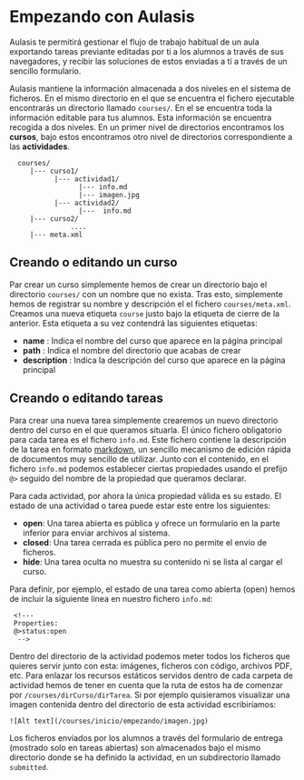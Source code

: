 <!---
Properties:
@>status:closed
-->

# Empezando con Aulasis

Aulasis te permitirá gestionar el flujo de trabajo habitual de un aula
exportando tareas previante editadas por ti a los alumnos a través de sus
navegadores, y recibir las soluciones de estos enviadas a tí a través de un
sencillo formulario.

Aulasis mantiene la información almacenada a dos niveles en el sistema de
ficheros. En el mismo directorio en el que se encuentra el fichero ejecutable
encontrarás un directorio llamado `courses/`. En el se encuentra toda la
información editable para tus alumnos. Esta información se encuentra recogida a
dos niveles. En un primer nivel de directorios encontramos los **cursos**, bajo
estos encontramos otro nivel de directorios correspondiente a las **actividades**.

```
  courses/
     |--- curso1/
           |--- actividad1/
                 |--- info.md
                 |--- imagen.jpg
           |--- actividad2/
                 |---  info.md
     |--- curso2/
               ....
     |--- meta.xml
```

## Creando o editando un curso

Par crear un curso simplemente hemos de crear un directorio bajo el directorio
`courses/` con un nombre que no exista. Tras esto, simplemente hemos de
registrar su nombre y descripción el el fichero `courses/meta.xml`. Creamos una
nueva etiqueta `course` justo bajo la etiqueta de cierre de la anterior. Esta
etiqueta a su vez contendrá las siguientes etiquetas:

   - **name** : Indica el nombre del curso que aparece en la página principal
   - **path** : Indica el nombre del directorio que acabas de crear
   - **description** : Indica la descripción del curso que aparece en la página principal


## Creando o editando tareas

Para crear una nueva tarea simplemente crearemos un nuevo directorio
dentro del curso en el que queramos situarla. El único fichero
obligatorio para cada tarea es el fichero `info.md`. Este fichero
contiene la descripción de la tarea en formato
[markdown](http://es.wikipedia.org/wiki/Markdown), un sencillo
mecanismo de edición rápida de documentos muy sencillo de
utilizar. Junto con el contenido, en el fichero `info.md` podemos
establecer ciertas propiedades usando el prefijo `@>` seguido del
nombre de la propiedad que queramos declarar.

Para cada actividad, por ahora la única propiedad válida es su
estado. El estado de una actividad o tarea puede estar este entre los
siguientes:

   - **open**: Una tarea abierta es pública y ofrece un formulario en
       la parte inferior para enviar archivos al sistema.
   - **closed**: Una tarea cerrada es pública pero no permite el envio
       de ficheros.
   - **hide**: Una tarea oculta no muestra su contenido ni se lista al
       cargar el curso.

Para definir, por ejemplo, el estado de una tarea como abierta (open)
hemos de incluir la siguiente linea en nuestro fichero `info.md`:

```
 <!---
 Properties:
 @>status:open
  -->
```

Dentro del directorio de la actividad podemos meter todos los ficheros
que quieres servir junto con esta: imágenes, ficheros con código,
archivos PDF, etc. Para enlazar los recursos estáticos servidos dentro
de cada carpeta de actividad hemos de tener en cuenta que la ruta de
estos ha de comenzar por `/courses/dirCurso/dirTarea`. Si por ejemplo
quisieramos visualizar una imagen contenida dentro del directorio de
esta actividad escribiríamos:

```
![Alt text](/courses/inicio/empezando/imagen.jpg)
```

 Los ficheros enviados por los alumnos a través del formulario de entrega
(mostrado solo en tareas abiertas) son almacenados bajo el mismo directorio
donde se ha definido la actividad, en un subdirectorio llamado `submitted`.